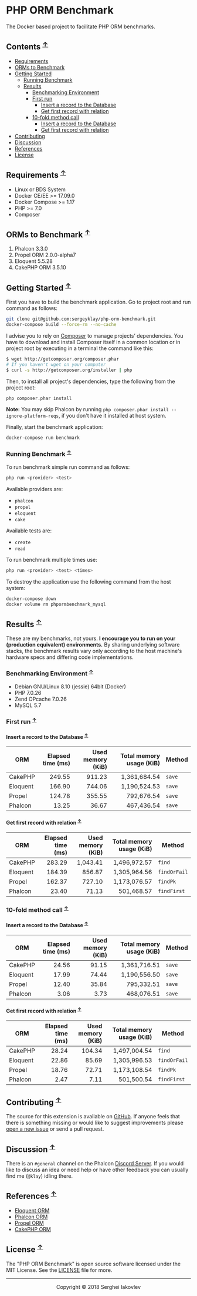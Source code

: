 # PHP ORM Benchmark

The Docker based project to facilitate PHP ORM benchmarks.

## Contents <sup>[↑](#php-orm-benchmark)</sup>

* [Requirements](#requirements-)
* [ORMs to Benchmark](#orms-to-benchmark-)
* [Getting Started](#getting-started-)
  * [Running Benchmark](#running-benchmark-)
  * [Results](#results-)
    * [Benchmarking Environment](#benchmarking-environment-)
    * [First run](#first-run-get-)
      * [Insert a record to the Database](#insert-a-record-to-the-database-)
      * [Get first record with relation](#get-first-record-with-relation-)
    * [10-fold method call](#10-fold-method-)
      * [Insert a record to the Database](#insert-a-record-to-the-database--1)
      * [Get first record with relation](#get-first-record-with-relation--1)
* [Contributing](#contributing-)
* [Discussion](#discussion-)
* [References](#references-)
* [License](#license-)

## Requirements <sup>[↑](#php-orm-benchmark)</sup>

* Linux or BDS System
* Docker CE/EE >= 17.09.0
* Docker Compose >= 1.17
* PHP >= 7.0
* Composer

## ORMs to Benchmark <sup>[↑](#php-orm-benchmark)</sup>

1. Phalcon 3.3.0
2. Propel ORM 2.0.0-alpha7
3. Eloquent 5.5.28
4. CakePHP ORM 3.5.10

## Getting Started <sup>[↑](#php-orm-benchmark)</sup>

First you have to build the benchmark application. Go to project root and run command as follows:

```sh
git clone git@github.com:sergeyklay/php-orm-benchmark.git
docker-compose build --force-rm --no-cache
```

I advise you to rely on [Composer](https://getcomposer.org) to manage projects’ dependencies.
You have to download and install Composer itself in a common location or in project root by executing in a terminal the command like this:

```sh
$ wget http://getcomposer.org/composer.phar
# If you haven't wget on your computer
$ curl -s http://getcomposer.org/installer | php
```

Then, to install all project's dependencies, type the following from the project root:

```sh
php composer.phar install
```

**Note:** You may skip Phalcon by running `php composer.phar install --ignore-platform-reqs`, if you don't have it installed at host system.

Finally, start the benchmark application:

```sh
docker-compose run benchmark
```

### Running Benchmark <sup>[↑](#php-orm-benchmark)</sup>

To run benchmark simple run command as follows:

```sh
php run <provider> <test>
```

Available providers are:

* `phalcon`
* `propel`
* `eloquent`
* `cake`

Available tests are:

* `create`
* `read`

To run benchmark multiple times use:

```sh
php run <provider> <test> <times>
```

To destroy the application use the following command from the host system:

```sh
docker-compose down
docker volume rm phpormbenchmark_mysql
```

## Results <sup>[↑](#php-orm-benchmark)</sup>

These are my benchmarks, not yours. **I encourage you to run on your (production equivalent) environments.**
By sharing underlying software stacks, the benchmark results vary only according to the host machine's hardware specs and differing code implementations.

### Benchmarking Environment <sup>[↑](#php-orm-benchmark)</sup>

* Debian GNU/Linux 8.10 (jessie) 64bit (Docker)
* PHP 7.0.26
* Zend OPcache 7.0.26
* MySQL 5.7

### First run <sup>[↑](#php-orm-benchmark)</sup>

#### Insert a record to the Database <sup>[↑](#php-orm-benchmark)</sup>

| ORM               |   Elapsed time (ms) | Used memory (KiB) | Total memory usage (KiB) | Method       |
|-------------------|--------------------:|------------------:|-------------------------:|--------------|
| CakePHP           |              249.55 |            911.23 |             1,361,684.54 | `save`       |
| Eloquent          |              166.90 |            744.06 |             1,190,524.53 | `save`       |
| Propel            |              124.78 |            355.55 |               792,676.54 | `save`       |
| Phalcon           |               13.25 |             36.67 |               467,436.54 | `save`       |

#### Get first record with relation <sup>[↑](#php-orm-benchmark)</sup>

| ORM               |   Elapsed time (ms) | Used memory (KiB) | Total memory usage (KiB) | Method       |
|-------------------|--------------------:|------------------:|-------------------------:|--------------|
| CakePHP           |              283.29 |          1,043.41 |             1,496,972.57 | `find`       |
| Eloquent          |              184.39 |            856.87 |             1,305,964.56 | `findOrFail` |
| Propel            |              162.37 |            727.10 |             1,173,076.57 | `findPk`     |
| Phalcon           |               23.40 |             71.13 |               501,468.57 | `findFirst`  |

### 10-fold method call <sup>[↑](#php-orm-benchmark)</sup>

#### Insert a record to the Database <sup>[↑](#php-orm-benchmark)</sup>

| ORM               |   Elapsed time (ms) | Used memory (KiB) | Total memory usage (KiB) | Method       |
|-------------------|--------------------:|------------------:|-------------------------:|--------------|
| CakePHP           |               24.56 |             91.15 |             1,361,716.51 | `save`       |
| Eloquent          |               17.99 |             74.44 |             1,190,556.50 | `save`       |
| Propel            |               12.40 |             35.84 |               795,332.51 | `save`       |
| Phalcon           |                3.06 |              3.73 |               468,076.51 | `save`       |

#### Get first record with relation <sup>[↑](#php-orm-benchmark)</sup>

| ORM               |   Elapsed time (ms) | Used memory (KiB) | Total memory usage (KiB) | Method       |
|-------------------|--------------------:|------------------:|-------------------------:|--------------|
| CakePHP           |              28.24  |            104.34 |             1,497,004.54 | `find`       |
| Eloquent          |              22.86  |             85.69 |             1,305,996.53 | `findOrFail` |
| Propel            |              18.76  |             72.71 |             1,173,108.54 | `findPk`     |
| Phalcon           |               2.47  |              7.11 |               501,500.54 | `findFirst`  |

## Contributing <sup>[↑](#php-orm-benchmark)</sup>

The source for this extension is available on [GitHub](https://github.com/sergeyklay/php-orm-benchmark). If anyone feels that there is
something missing or would like to suggest improvements please [open a new issue](https://github.com/sergeyklay/php-orm-benchmark/issues)
or send a pull request.

## Discussion <sup>[↑](#php-orm-benchmark)</sup>

There is an `#general` channel on the Phalcon [Discord Server](https://discord.gg/PNFsSsr).
If you would like to discuss an idea or need help or have other feedback you can usually find me (`@klay`) idling there.

## References <sup>[↑](#php-orm-benchmark)</sup>

* [Eloquent ORM](https://laravel.com/docs/5.5/eloquent)
* [Phalcon ORM](https://docs.phalconphp.com/en/3.2/db-models)
* [Propel ORM](http://propelorm.org/documentation/)
* [CakePHP ORM](https://book.cakephp.org/3.0/en/orm.html)

## License <sup>[↑](#php-orm-benchmark)</sup>

The "PHP ORM Benchmark" is open source software licensed under the MIT License.
See the [LICENSE](https://github.com/sergeyklay/php-orm-benchmark/blob/master/LICENSE) file for more.

---

<p align="center">Copyright &copy; 2018 Serghei Iakovlev</p>
